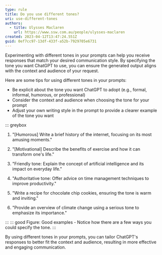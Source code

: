```yaml
---
type: rule
title: Do you use different tones?
uri: use-different-tones
authors:
  - title: Ulysses Maclaren
    url: https://www.ssw.com.au/people/ulysses-maclaren
created: 2023-04-12T13:47:24.551Z
guid: 0ef7cc97-13df-433f-a52b-7929705e6731
---
```

Experimenting with different tones in your prompts can help you receive responses that match your desired communication style. By specifying the tone you want ChatGPT to use, you can ensure the generated output aligns with the context and audience of your request.           

<!--endintro-->

Here are some tips for using different tones in your prompts:

* Be explicit about the tone you want ChatGPT to adopt (e.g., formal, informal, humorous, or professional)
* Consider the context and audience when choosing the tone for your prompt
* Adjust your own writing style in the prompt to provide a clearer example of the tone you want

::: greybox

1. "\[Humorous] Write a brief history of the internet, focusing on its most amusing moments."

2. "\[Motivational] Describe the benefits of exercise and how it can transform one's life."

3. "Friendly tone: Explain the concept of artificial intelligence and its impact on everyday life."

4. "Authoritative tone: Offer advice on time management techniques to improve productivity."

5. "Write a recipe for chocolate chip cookies, ensuring the tone is warm and inviting."

6. "Provide an overview of climate change using a serious tone to emphasize its importance."

:::
::: good
Figure: Good examples - Notice how there are a few ways you could specify the tone.
:::

By using different tones in your prompts, you can tailor ChatGPT's responses to better fit the context and audience, resulting in more effective and engaging communication.